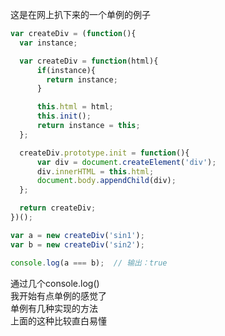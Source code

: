 这是在网上扒下来的一个单例的例子
```javascript
var createDiv = (function(){
  var instance;

  var createDiv = function(html){
      if(instance){
        return instance;
      }

      this.html = html;
      this.init();
      return instance = this;
  };

  createDiv.prototype.init = function(){
      var div = document.createElement('div');
      div.innerHTML = this.html;
      document.body.appendChild(div);
  };

  return createDiv;
})();

var a = new createDiv('sin1');
var b = new createDiv('sin2');

console.log(a === b);  // 输出：true
```
通过几个console.log()  
我开始有点单例的感觉了  
单例有几种实现的方法  
上面的这种比较直白易懂  

